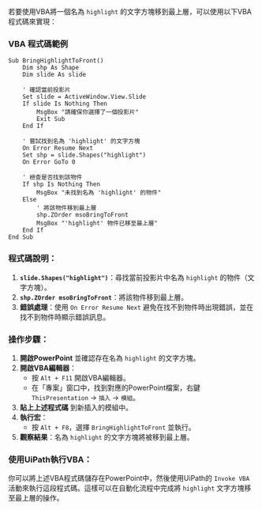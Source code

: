 若要使用VBA將一個名為 `highlight` 的文字方塊移到最上層，可以使用以下VBA程式碼來實現：

### VBA 程式碼範例

```vba
Sub BringHighlightToFront()
    Dim shp As Shape
    Dim slide As slide

    ' 確認當前投影片
    Set slide = ActiveWindow.View.Slide
    If slide Is Nothing Then
        MsgBox "請確保你選擇了一個投影片"
        Exit Sub
    End If

    ' 嘗試找到名為 'highlight' 的文字方塊
    On Error Resume Next
    Set shp = slide.Shapes("highlight")
    On Error GoTo 0

    ' 檢查是否找到該物件
    If shp Is Nothing Then
        MsgBox "未找到名為 'highlight' 的物件"
    Else
        ' 將該物件移到最上層
        shp.ZOrder msoBringToFront
        MsgBox "'highlight' 物件已移至最上層"
    End If
End Sub
```

### 程式碼說明：
1. **`slide.Shapes("highlight")`**：尋找當前投影片中名為 `highlight` 的物件（文字方塊）。
2. **`shp.ZOrder msoBringToFront`**：將該物件移到最上層。
3. **錯誤處理**：使用 `On Error Resume Next` 避免在找不到物件時出現錯誤，並在找不到物件時顯示錯誤訊息。

### 操作步驟：
1. **開啟PowerPoint** 並確認存在名為 `highlight` 的文字方塊。
2. **開啟VBA編輯器**：
   - 按 `Alt + F11` 開啟VBA編輯器。
   - 在「專案」窗口中，找到對應的PowerPoint檔案，右鍵 `ThisPresentation` → `插入` → `模組`。
3. **貼上上述程式碼** 到新插入的模組中。
4. **執行宏**：
   - 按 `Alt + F8`，選擇 `BringHighlightToFront` 並執行。
5. **觀察結果**：名為 `highlight` 的文字方塊將被移到最上層。

### 使用UiPath執行VBA：
你可以將上述VBA程式碼儲存在PowerPoint中，然後使用UiPath的 `Invoke VBA` 活動來執行這段程式碼。這樣可以在自動化流程中完成將 `highlight` 文字方塊移至最上層的操作。